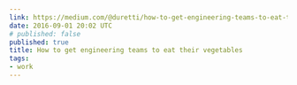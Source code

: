 ```yaml
---
link: https://medium.com/@duretti/how-to-get-engineering-teams-to-eat-their-vegetables-83e0f83af71a#.3mx1zujmm
date: 2016-09-01 20:02 UTC
# published: false
published: true
title: How to get engineering teams to eat their vegetables
tags:
- work
---
```



